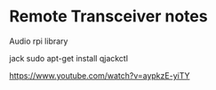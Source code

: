 # Remote Transceiver notes





Audio rpi library



jack
sudo apt-get install qjackctl

https://www.youtube.com/watch?v=aypkzE-yiTY

